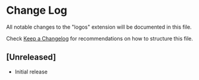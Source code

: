 # Change Log

All notable changes to the "logos" extension will be documented in this file.

Check [Keep a Changelog](http://keepachangelog.com/) for recommendations on how to structure this file.

## [Unreleased]

- Initial release